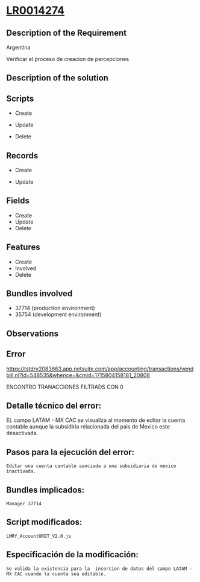 
# [LR0014274   ]()


## Description of the Requirement

Argentina

Verificar el proceso de creacion de percepciones 


## Description of the solution


## Scripts
+ Create

+ Update
    
+ Delete

## Records
+ Create
   
+ Update
    
## Fields
+ Create
+ Update 
+ Delete

## Features
+ Create
+ Involved
+ Delete

## Bundles involved
+ 37714 (production environment)
+ 35754 (development environment)

## Observations
 

## Error




https://tstdrv2083663.app.netsuite.com/app/accounting/transactions/vendbill.nl?id=548535&whence=&cmid=1715804158181_20808





ENCONTRO TRANACCIONES FILTRADS CON 0


## Detalle técnico del error:
   EL campo LATAM - MX CAC se visualiza al momento de editar la cuenta contable aunque la subsidiria relacionada del pais de Mexico este desactivada.

## Pasos para la ejecución del error:
    Editar una cuenta contable asociada a una subsidiaria de mexico inactivada.
## Bundles implicados:
    Manager 37714 
## Script modificados:
    LMRY_AccountURET_V2.0.js
## Especificación de la modificación:
    Se valida la existencia para la  insercion de datos del campo LATAM - MX CAC cuando la cuenta sea editable.